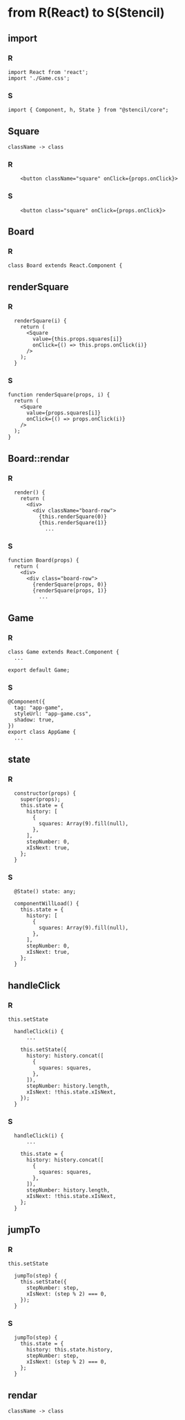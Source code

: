# from R(React) to S(Stencil)

## import

### R
```
import React from 'react';
import './Game.css';
```

### S
```
import { Component, h, State } from "@stencil/core";
```

## Square

    className -> class

### R
```
    <button className="square" onClick={props.onClick}>
```

### S
```
    <button class="square" onClick={props.onClick}>
```

## Board

### R

```
class Board extends React.Component {
```

## renderSquare

### R

```
  renderSquare(i) {
    return (
      <Square
        value={this.props.squares[i]}
        onClick={() => this.props.onClick(i)}
      />
    );
  }
```

### S

```
function renderSquare(props, i) {
  return (
    <Square
      value={props.squares[i]}
      onClick={() => props.onClick(i)}
    />
  );
}
```

## Board::rendar

### R

```
  render() {
    return (
      <div>
        <div className="board-row">
          {this.renderSquare(0)}
          {this.renderSquare(1)}
            ...
```

### S

```
function Board(props) {
  return (
    <div>
      <div class="board-row">
        {renderSquare(props, 0)}
        {renderSquare(props, 1)}
          ...
```

## Game

### R

```
class Game extends React.Component {
  ...

export default Game;
```

### S
```
@Component({
  tag: "app-game",
  styleUrl: "app-game.css",
  shadow: true,
})
export class AppGame {
  ...
```

## state

### R
```
  constructor(props) {
    super(props);
    this.state = {
      history: [
        {
          squares: Array(9).fill(null),
        },
      ],
      stepNumber: 0,
      xIsNext: true,
    };
  }
```

### S
```
  @State() state: any;

  componentWillLoad() {
    this.state = {
      history: [
        {
          squares: Array(9).fill(null),
        },
      ],
      stepNumber: 0,
      xIsNext: true,
    };
  }
```

## handleClick

### R

    this.setState

```
  handleClick(i) {
      ...

    this.setState({
      history: history.concat([
        {
          squares: squares,
        },
      ]),
      stepNumber: history.length,
      xIsNext: !this.state.xIsNext,
    });
  }
```

### S
```
  handleClick(i) {
      ...

    this.state = {
      history: history.concat([
        {
          squares: squares,
        },
      ]),
      stepNumber: history.length,
      xIsNext: !this.state.xIsNext,
    };
  }
```

## jumpTo

### R

    this.setState

```
  jumpTo(step) {
    this.setState({
      stepNumber: step,
      xIsNext: (step % 2) === 0,
    });
  }
```

### S
```
  jumpTo(step) {
    this.state = {
      history: this.state.history,
      stepNumber: step,
      xIsNext: (step % 2) === 0,
    };
  }
```

## rendar

    className -> class
